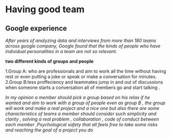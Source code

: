# Having good team

## Google experience

_After years of analyzing data and interviews from more than 180 teams across google company, Google found that the kinds of people who have individual personalities in a team are not so relevant._

**two different kinds of groups and people**

1.Group A: who are professionals and aim to work all the time without having rest or even putting a joke or speak or make a conversation for minutes.
2.Group B:less proffeciency and teammates jump in and out of discussions when someone starts a conversation all of members go and start talking .

_In my opinion a member should pick a group based on his relax if he wanted and aim to work with a group of people even as group B , the group will work and make a real project and a nice one but also there are some characteristics of teams a member should consider such simplicity and clarity , solving a real problem , collaboration , code of conduct between each member ,Psychological safety that all feels free to take some risks and reaching the goal of a project you do_
